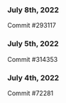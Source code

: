 ### July 8th, 2022

Commit #293117

### July 5th, 2022

Commit #314353


### July 4th, 2022

Commit #72281
